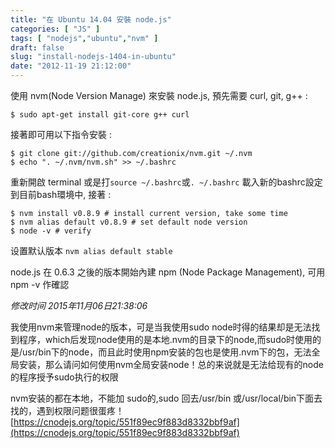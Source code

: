 ```yaml
---
title: "在 Ubuntu 14.04 安裝 node.js"
categories: [ "JS" ]
tags: [ "nodejs","ubuntu","nvm" ]
draft: false
slug: "install-nodejs-1404-in-ubuntu"
date: "2012-11-19 21:12:00"
---
```


使用 nvm(Node Version Manage) 來安裝 node.js,
預先需要 curl, git, g++ :	

    $ sudo apt-get install git-core g++ curl

接著即可用以下指令安裝 :	

    $ git clone git://github.com/creationix/nvm.git ~/.nvm
    $ echo ". ~/.nvm/nvm.sh" >> ~/.bashrc


<!--more-->


重新開啟 terminal 或是打`source ~/.bashrc`或`. ~/.bashrc` 載入新的bashrc設定到目前bash環境中, 接著 :
	

    $ nvm install v0.8.9 # install current version, take some time
    $ nvm alias default v0.8.9 # set default node version
    $ node -v # verify

设置默认版本 `nvm alias default stable`

node.js 在 0.6.3 之後的版本開始內建 npm (Node Package Management),
可用 npm -v 作確認

*修改时间 2015年11月06日21:38:06*

我使用nvm来管理node的版本，可是当我使用sudo node时得的结果却是无法找到程序，which后发现node使用的是本地.nvm的目录下的node,而sudo时使用的是/usr/bin下的node，而且此时使用npm安装的包也是使用.nvm下的包，无法全局安装，那么请问如何使用nvm全局安装node！总的来说就是无法给现有的node的程序授予sudo执行的权限

nvm安装的都在本地，不能加 sudo的,sudo 回去/usr/bin 或/usr/local/bin下面去找的，遇到权限问题很蛋疼！
[https://cnodejs.org/topic/551f89ec9f883d8332bbf9af](https://cnodejs.org/topic/551f89ec9f883d8332bbf9af)
